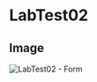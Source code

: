 # LabTest02

## Image

![LabTest02 - Form](https://github.com/yclim95/GuidetoWebDesign/tree/master/LabTest02/form.png)

